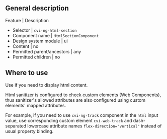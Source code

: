 ## General description

Feature | Description
- Selector | `cvi-ng-html-section`
- Component name | `HtmlSectionComponent`
- Design system module | ui
- Content | no
- Permitted parent/ancestors | any
- Permitted children | no

## Where to use

Use if you need to display html content.

Html sanitizer is configured to check custom elements (Web Components), thus sanitizer's allowed attributes are also configured using custom elements' mapped attributes.

For example, if you need to use `cvi-ng-track` component in the `html` input value, use corresponding custom element `cvi-web-track` and dash-separated lowercase attribute names `flex-direction="vertical"` instead of usual property binding.
